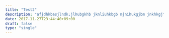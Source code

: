 ```yaml
---
title: "Test2"
description: "afjdhkbasjlndk;jlhubgkhb jknliuhkbgb mjnihukgjbm jnkhkgj"
date: 2017-11-27T23:44:40+09:00
draft: false
type: "single"
---
```


